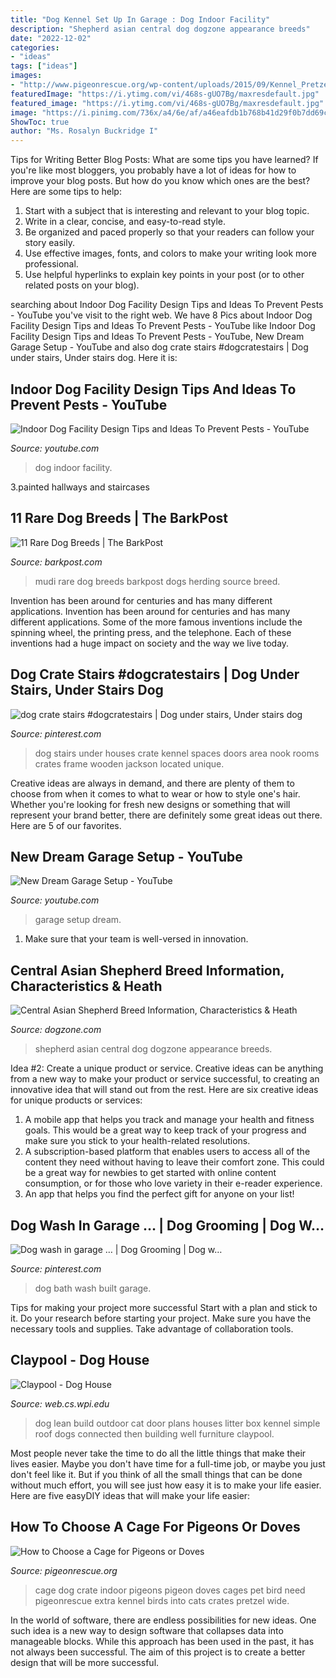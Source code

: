 ```yaml
---
title: "Dog Kennel Set Up In Garage : Dog Indoor Facility"
description: "Shepherd asian central dog dogzone appearance breeds"
date: "2022-12-02"
categories:
- "ideas"
tags: ["ideas"]
images:
- "http://www.pigeonrescue.org/wp-content/uploads/2015/09/Kennel_Pretzel_SugarPea.jpg"
featuredImage: "https://i.ytimg.com/vi/468s-gUO7Bg/maxresdefault.jpg"
featured_image: "https://i.ytimg.com/vi/468s-gUO7Bg/maxresdefault.jpg"
image: "https://i.pinimg.com/736x/a4/6e/af/a46eafdb1b768b41d29f0b7dd69cca6c--built-in-dog-bath-raised-dog-bath.jpg?b=t"
ShowToc: true
author: "Ms. Rosalyn Buckridge I"
---
```



Tips for Writing Better Blog Posts: What are some tips you have learned?
If you're like most bloggers, you probably have a lot of ideas for how to improve your blog posts. But how do you know which ones are the best? Here are some tips to help:
1. Start with a subject that is interesting and relevant to your blog topic.
2. Write in a clear, concise, and easy-to-read style.
3. Be organized and paced properly so that your readers can follow your story easily.
4. Use effective images, fonts, and colors to make your writing look more professional.
5. Use helpful hyperlinks to explain key points in your post (or to other related posts on your blog).

	

		
searching about Indoor Dog Facility Design Tips and Ideas To Prevent Pests - YouTube you've visit to the right web. We have 8 Pics about Indoor Dog Facility Design Tips and Ideas To Prevent Pests - YouTube like Indoor Dog Facility Design Tips and Ideas To Prevent Pests - YouTube, New Dream Garage Setup - YouTube and also dog crate stairs #dogcratestairs | Dog under stairs, Under stairs dog. Here it is:
		
    
## Indoor Dog Facility Design Tips And Ideas To Prevent Pests - YouTube

<img loading=lazy src="https://i.ytimg.com/vi/468s-gUO7Bg/maxresdefault.jpg" onerror="this.onerror=null;this.src='https://tse2.mm.bing.net/th?id=OIP.zqzJ_Ra9lWx0WG-fT2eZPgHaEK&amp;pid=15.1';" alt="Indoor Dog Facility Design Tips and Ideas To Prevent Pests - YouTube">

_Source: youtube.com_

>dog indoor facility. 

	

3.painted hallways and staircases

    
## 11 Rare Dog Breeds | The BarkPost

<img loading=lazy src="http://barkpost-assets.s3.amazonaws.com/wp-content/uploads/2013/04/mudi-612x471.jpg" onerror="this.onerror=null;this.src='https://tse3.mm.bing.net/th?id=OIP.y4S4DfGwGGU59VtztfjEagHaFs&amp;pid=15.1';" alt="11 Rare Dog Breeds | The BarkPost">

_Source: barkpost.com_

>mudi rare dog breeds barkpost dogs herding source breed. 

	

Invention has been around for centuries and has many different applications.
Invention has been around for centuries and has many different applications. Some of the more famous inventions include the spinning wheel, the printing press, and the telephone. Each of these inventions had a huge impact on society and the way we live today.

    
## Dog Crate Stairs #dogcratestairs | Dog Under Stairs, Under Stairs Dog

<img loading=lazy src="https://i.pinimg.com/736x/eb/2e/45/eb2e456bd52049cde4461aba3786cdd6.jpg" onerror="this.onerror=null;this.src='https://tse2.mm.bing.net/th?id=OIP.Lwz5pAsRE2q2phSv_-3T3QHaJ3&amp;pid=15.1';" alt="dog crate stairs #dogcratestairs | Dog under stairs, Under stairs dog">

_Source: pinterest.com_

>dog stairs under houses crate kennel spaces doors area nook rooms crates frame wooden jackson located unique. 

	

Creative ideas are always in demand, and there are plenty of them to choose from when it comes to what to wear or how to style one's hair. Whether you're looking for fresh new designs or something that will represent your brand better, there are definitely some great ideas out there. Here are 5 of our favorites.

    
## New Dream Garage Setup - YouTube

<img loading=lazy src="https://i.ytimg.com/vi/ohRmnk3KnYo/maxresdefault.jpg" onerror="this.onerror=null;this.src='https://tse1.mm.bing.net/th?id=OIP.uFRS_DsZAql38J8udVrU5AHaEK&amp;pid=15.1';" alt="New Dream Garage Setup - YouTube">

_Source: youtube.com_

>garage setup dream. 

	

1. Make sure that your team is well-versed in innovation.

    
## Central Asian Shepherd Breed Information, Characteristics &amp; Heath

<img loading=lazy src="http://www.dogzone.com/images/breeds/central-asian-shepherd-dog-800.jpg" onerror="this.onerror=null;this.src='https://tse2.mm.bing.net/th?id=OIP.GPw_bAyyTq7qld98B6zhBAHaFb&amp;pid=15.1';" alt="Central Asian Shepherd Breed Information, Characteristics &amp; Heath">

_Source: dogzone.com_

>shepherd asian central dog dogzone appearance breeds. 

	

Idea #2: Create a unique product or service.
Creative ideas can be anything from a new way to make your product or service successful, to creating an innovative idea that will stand out from the rest. Here are six creative ideas for unique products or services: 
1. A mobile app that helps you track and manage your health and fitness goals. This would be a great way to keep track of your progress and make sure you stick to your health-related resolutions. 
2. A subscription-based platform that enables users to access all of the content they need without having to leave their comfort zone. This could be a great way for newbies to get started with online content consumption, or for those who love variety in their e-reader experience. 
3. An app that helps you find the perfect gift for anyone on your list!

    
## Dog Wash In Garage … | Dog Grooming | Dog W…

<img loading=lazy src="https://i.pinimg.com/736x/a4/6e/af/a46eafdb1b768b41d29f0b7dd69cca6c--built-in-dog-bath-raised-dog-bath.jpg?b=t" onerror="this.onerror=null;this.src='https://tse1.mm.bing.net/th?id=OIP.Cs_5eeyOemCHlGGT7Z2aPQHaLH&amp;pid=15.1';" alt="Dog wash in garage … | Dog Grooming | Dog w…">

_Source: pinterest.com_

>dog bath wash built garage. 

	

Tips for making your project more successful
Start with a plan and stick to it.
Do your research before starting your project.
Make sure you have the necessary tools and supplies.
Take advantage of collaboration tools.

    
## Claypool - Dog House

<img loading=lazy src="https://web.cs.wpi.edu/~claypool/misc/dog-house/final2.JPG" onerror="this.onerror=null;this.src='https://tse3.mm.bing.net/th?id=OIP.iMZID0joJYlm0WzyhJDVOwHaFj&amp;pid=15.1';" alt="Claypool - Dog House">

_Source: web.cs.wpi.edu_

>dog lean build outdoor cat door plans houses litter box kennel simple roof dogs connected then building well furniture claypool. 

	

Most people never take the time to do all the little things that make their lives easier. Maybe you don't have time for a full-time job, or maybe you just don't feel like it. But if you think of all the small things that can be done without much effort, you will see just how easy it is to make your life easier. Here are five easyDIY ideas that will make your life easier: 

    
## How To Choose A Cage For Pigeons Or Doves

<img loading=lazy src="http://www.pigeonrescue.org/wp-content/uploads/2015/09/Kennel_Pretzel_SugarPea.jpg" onerror="this.onerror=null;this.src='https://tse2.mm.bing.net/th?id=OIP.Qv9zU4SezNikHrD1N0FtegHaJ4&amp;pid=15.1';" alt="How to Choose a Cage for Pigeons or Doves">

_Source: pigeonrescue.org_

>cage dog crate indoor pigeons pigeon doves cages pet bird need pigeonrescue extra kennel birds into cats crates pretzel wide. 

	

In the world of software, there are endless possibilities for new ideas. One such idea is a new way to design software that collapses data into manageable blocks. While this approach has been used in the past, it has not always been successful. The aim of this project is to create a better design that will be more successful.


